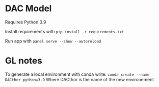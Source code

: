 # DAC Model

Requires Python 3.9

Install requirements with `pip install -r requirements.txt`

Run app with `panel serve --show --autoreload`

# GL notes

To generate a local environment with conda write:
`conda create --name DACthor python=3.9`
Where DACthor is the name of the new environement